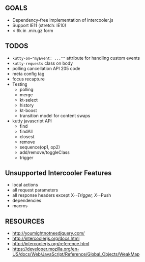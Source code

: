 ## GOALS

* Dependency-free implementation of intercooler.js
* Support IE11 (stretch: IE10)
* < 6k in .min.gz form

## TODOS

* `kutty-on="myEvent: ...""` attribute for handling custom events
* `kutty-requests` class on body
* polling cancellation API 205 code
* meta config tag
* focus recapture
* Testing
  * polling
  * merge
  * kt-select
  * history
  * kt-boost
  * transition model for content swaps
* kutty javascript API
  * find
  * findAll
  * closest
  * remove
  * sequence(op1, op2)
  * add/remove/toggleClass
  * trigger

## Unsupported Intercooler Features

* local actions
* all request parameters
* all response headers except X-*-Trigger, X-*-Push
* dependencies
* macros

## RESOURCES

* http://youmightnotneedjquery.com/
* http://intercoolerjs.org/docs.html
* http://intercoolerjs.org/reference.html
* https://developer.mozilla.org/en-US/docs/Web/JavaScript/Reference/Global_Objects/WeakMap